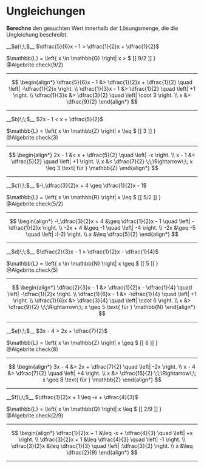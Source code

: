 <!--
version:  0.0.1

language: de

@style
input {
    text-align: center;
}

.flex-container {
    display: flex;
    flex-wrap: wrap;
    align-items: stretch;
    gap: 20px;
}

.flex-child {
    flex: 1;
    min-width: 350px;
    margin-right: 20px;
}

@media (max-width: 400px) {
    .flex-child {
        flex: 100%;
        margin-right: 0;
    }
}
@end

formula: \carry   \textcolor{red}{\scriptsize #1}
formula: \digit   \rlap{\carry{#1}}\phantom{#2}#2
formula: \permil  \text{‰}


import: https://raw.githubusercontent.com/LiaTemplates/Tikz-Jax/main/README.md

script: https://cdn.jsdelivr.net/gh/LiaTemplates/Tikz-Jax@main/dist/index.js

import: https://raw.githubusercontent.com/liaTemplates/algebrite/master/README.md

import: https://raw.githubusercontent.com/LiaTemplates/GGBScript/refs/heads/main/README.md



tags: Ungleichungen, Bruchrechnung, Mengen, negative Zahlen, Bruchrechnung, mittel, normal, Berechnen

comment: Die Lösungsmenge braucht noch einen Wert, findest du diesen? Achte auf die Mengen und Vorzeichen.

author: Martin Lommatzsch

-->




# Ungleichungen




**Berechne** den gesuchten Wert innerhalb der Lösungsmenge, die die Ungleichung beschreibt.




<section class="flex-container">
<div class="flex-child">
__$a)\;\;$__ $\dfrac{5}{6}x - 1 > \dfrac{1}{2}x + \dfrac{1}{2}$ 

<!-- data-solution-button="5"-->
$\mathbb{L} = \left\{ x \in \mathbb{Q} \right| x > $   [[  9/2  ]]   $\left.   \right\}$
@Algebrite.check(9/2)
******************
$$
\begin{align*}
\dfrac{5}{6}x - 1 &> \dfrac{1}{2}x + \dfrac{1}{2} \quad \left| -\dfrac{1}{2}x \right. \\
\dfrac{1}{3}x - 1 &> \dfrac{1}{2} \quad \left| +1 \right. \\
\dfrac{1}{3}x &> \dfrac{3}{2} \quad \left| \cdot 3 \right. \\
x &> \dfrac{9}{2}
\end{align*}
$$
******************
</div>

<div class="flex-child">
__$b)\;\;$__ $2x - 1 < x + \dfrac{5}{2}$ 

<!-- data-solution-button="5"-->
$\mathbb{L} = \left\{ x \in \mathbb{Z} \right| x \leq $   [[  3  ]]   $\left.   \right\}$
@Algebrite.check(3)
******************
$$
\begin{align*}
2x - 1 &< x + \dfrac{5}{2} \quad \left| -x \right. \\
x - 1 &< \dfrac{5}{2} \quad \left| +1 \right. \\
x &< \dfrac{7}{2} \;\;\Rightarrow\;\; x \leq 3 \text{ für } \mathbb{Z}
\end{align*}
$$
******************
</div>

<div class="flex-child">
__$c)\;\;$__ $-\,\dfrac{3}{2}x + 4 \geq \dfrac{1}{2}x - 1$ 

<!-- data-solution-button="5"-->
$\mathbb{L} = \left\{ x \in \mathbb{R} \right| x \leq $   [[  5/2  ]]   $\left.   \right\}$
@Algebrite.check(5/2)
******************
$$
\begin{align*}
-\,\dfrac{3}{2}x + 4 &\geq \dfrac{1}{2}x - 1 \quad \left| -\dfrac{1}{2}x \right. \\
-2x + 4 &\geq -1 \quad \left| -4 \right. \\
-2x &\geq -5 \quad \left| :(-2) \right. \\
x &\leq \dfrac{5}{2}
\end{align*}
$$
******************
</div>

<div class="flex-child">
__$d)\;\;$__ $\dfrac{2}{3}x - 1 > \dfrac{1}{2}x - \dfrac{1}{4}$ 

<!-- data-solution-button="5"-->
$\mathbb{L} = \left\{ x \in \mathbb{N} \right| x \geq $   [[  5  ]]   $\left.   \right\}$
@Algebrite.check(5)
******************
$$
\begin{align*}
\dfrac{2}{3}x - 1 &> \dfrac{1}{2}x - \dfrac{1}{4} \quad \left| -\dfrac{1}{2}x \right. \\
\dfrac{1}{6}x - 1 &> -\dfrac{1}{4} \quad \left| +1 \right. \\
\dfrac{1}{6}x &> \dfrac{3}{4} \quad \left| \cdot 6 \right. \\
x &> \dfrac{9}{2} \;\;\Rightarrow\;\; x \geq 5 \text{ für } \mathbb{N}
\end{align*}
$$
******************
</div>

<div class="flex-child">
__$e)\;\;$__ $3x - 4 > 2x + \dfrac{7}{2}$ 

<!-- data-solution-button="5"-->
$\mathbb{L} = \left\{ x \in \mathbb{Z} \right| x \geq $   [[  8  ]]   $\left.   \right\}$
@Algebrite.check(8)
******************
$$
\begin{align*}
3x - 4 &> 2x + \dfrac{7}{2} \quad \left| -2x \right. \\
x - 4 &> \dfrac{7}{2} \quad \left| +4 \right. \\
x &> \dfrac{15}{2} \;\;\Rightarrow\;\; x \geq 8 \text{ für } \mathbb{Z}
\end{align*}
$$
******************
</div>

<div class="flex-child">
__$f)\;\;$__ $\dfrac{1}{2}x + 1 \leq -x + \dfrac{4}{3}$ 

<!-- data-solution-button="5"-->
$\mathbb{L} = \left\{ x \in \mathbb{Q} \right| x \leq $   [[  2/9  ]]   $\left.   \right\}$
@Algebrite.check(2/9)
******************
$$
\begin{align*}
\dfrac{1}{2}x + 1 &\leq -x + \dfrac{4}{3} \quad \left| +x \right. \\
\dfrac{3}{2}x + 1 &\leq \dfrac{4}{3} \quad \left| -1 \right. \\
\dfrac{3}{2}x &\leq \dfrac{1}{3} \quad \left| :\dfrac{3}{2} \right. \\
x &\leq \dfrac{2}{9}
\end{align*}
$$
******************
</div>
</section>









